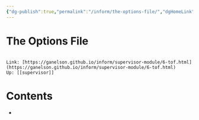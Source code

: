 ```yaml
---
{"dg-publish":true,"permalink":"/inform/the-options-file/","dgHomeLink":true,"dgPassFrontmatter":false}
---
```


# The Options File
```ad-info

Link: [https://ganelson.github.io/inform/supervisor-module/6-tof.html](https://ganelson.github.io/inform/supervisor-module/6-tof.html)
Up: [[supervisor]]
```

# Contents
- 